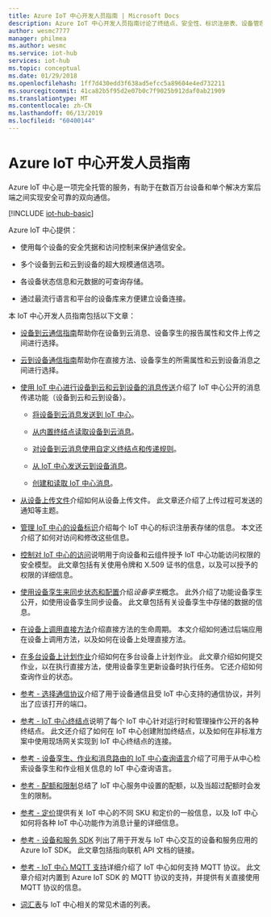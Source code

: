 ```yaml
---
title: Azure IoT 中心开发人员指南 | Microsoft Docs
description: Azure IoT 中心开发人员指南讨论了终结点、安全性、标识注册表、设备管理、直接方法、设备孪生、文件上传、作业、IoT 中心查询语言以及消息传送。
author: wesmc7777
manager: philmea
ms.author: wesmc
ms.service: iot-hub
services: iot-hub
ms.topic: conceptual
ms.date: 01/29/2018
ms.openlocfilehash: 1ff7d430edd3f638ad5efcc5a89604e4ed732211
ms.sourcegitcommit: 41ca82b5f95d2e07b0c7f9025b912daf0ab21909
ms.translationtype: MT
ms.contentlocale: zh-CN
ms.lasthandoff: 06/13/2019
ms.locfileid: "60400144"
---
```

# <a name="azure-iot-hub-developer-guide"></a>Azure IoT 中心开发人员指南

Azure IoT 中心是一项完全托管的服务，有助于在数百万台设备和单个解决方案后端之间实现安全可靠的双向通信。

[!INCLUDE [iot-hub-basic](../../includes/iot-hub-basic-partial.md)]

Azure IoT 中心提供：

* 使用每个设备的安全凭据和访问控制来保护通信安全。

* 多个设备到云和云到设备的超大规模通信选项。

* 各设备状态信息和元数据的可查询存储。

* 通过最流行语言和平台的设备库来方便建立设备连接。

本 IoT 中心开发人员指南包括以下文章：

* [设备到云通信指南](iot-hub-devguide-d2c-guidance.md)帮助你在设备到云消息、设备孪生的报告属性和文件上传之间进行选择。

* [云到设备通信指南](iot-hub-devguide-c2d-guidance.md)帮助你在直接方法、设备孪生的所需属性和云到设备消息之间进行选择。

* [使用 IoT 中心进行设备到云和云到设备的消息传送](iot-hub-devguide-messaging.md)介绍了 IoT 中心公开的消息传递功能（设备到云和云到设备）。

  * [将设备到云消息发送到 IoT 中心](iot-hub-devguide-messages-d2c.md)。

  * [从内置终结点读取设备到云消息](iot-hub-devguide-messages-read-builtin.md)。

  * [对设备到云消息使用自定义终结点和传递规则](iot-hub-devguide-messages-read-custom.md)。

  * [从 IoT 中心发送云到设备消息](iot-hub-devguide-messages-c2d.md)。

  * [创建和读取 IoT 中心消息](iot-hub-devguide-messages-construct.md)。

* [从设备上传文件](iot-hub-devguide-file-upload.md)介绍如何从设备上传文件。 此文章还介绍了上传过程可发送的通知等主题。

* [管理 IoT 中心的设备标识](iot-hub-devguide-identity-registry.md)介绍每个 IoT 中心的标识注册表存储的信息。 本文还介绍了如何对访问和修改这些信息。

* [控制对 IoT 中心的访问](iot-hub-devguide-security.md)说明用于向设备和云组件授予 IoT 中心功能访问权限的安全模型。 此文章包括有关使用令牌和 X.509 证书的信息，以及可以授予的权限的详细信息。

* [使用设备孪生来同步状态和配置](iot-hub-devguide-device-twins.md)介绍*设备孪生*概念。 此外介绍了功能设备孪生公开，如使用设备孪生同步设备。 此文章包括有关设备孪生中存储的数据的信息。

* [在设备上调用直接方法](iot-hub-devguide-direct-methods.md)介绍直接方法的生命周期。 本文介绍如何通过后端应用在设备上调用方法，以及如何在设备上处理直接方法。

* [在多台设备上计划作业](iot-hub-devguide-jobs.md)介绍如何在多台设备上计划作业。 此文章介绍如何提交作业，以在执行直接方法，使用设备孪生更新设备时执行任务。 它还介绍如何查询作业的状态。

* [参考 - 选择通信协议](iot-hub-devguide-protocols.md)介绍了用于设备通信且受 IoT 中心支持的通信协议，并列出了应该打开的端口。

* [参考 - IoT 中心终结点](iot-hub-devguide-endpoints.md)说明了每个 IoT 中心针对运行时和管理操作公开的各种终结点。 此文还介绍了如何在 IoT 中心创建附加终结点，以及如何在非标准方案中使用现场网关实现到 IoT 中心终结点的连接。

* [参考 - 设备孪生、作业和消息路由的 IoT 中心查询语言](iot-hub-devguide-query-language.md)介绍了可用于从中心检索设备孪生和作业相关信息的 IoT 中心查询语言。

* [参考 - 配额和限制](iot-hub-devguide-quotas-throttling.md)总结了 IoT 中心服务中设置的配额，以及当超过配额时会发生的限制。

* [参考 - 定价](iot-hub-devguide-pricing.md)提供有关 IoT 中心的不同 SKU 和定价的一般信息，以及 IoT 中心如何将各种 IoT 中心功能作为消息计量的详细信息。

* [参考 - 设备和服务 SDK](iot-hub-devguide-sdks.md) 列出了用于开发与 IoT 中心交互的设备和服务应用的 Azure IoT SDK。 此文章包括指向联机 API 文档的链接。

* [参考 - IoT 中心 MQTT 支持](iot-hub-mqtt-support.md)详细介绍了 IoT 中心如何支持 MQTT 协议。 此文章介绍对内置到 Azure IoT SDK 的 MQTT 协议的支持，并提供有关直接使用 MQTT 协议的信息。

* [词汇表](iot-hub-devguide-glossary.md)与 IoT 中心相关的常见术语的列表。